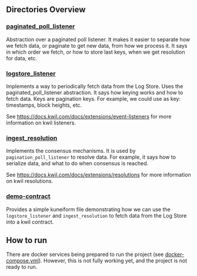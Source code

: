 ## Directories Overview

### [paginated_poll_listener](./internal/paginated_poll_listener)

Abstraction over a paginated poll listener. It makes it easier to separate how we fetch data, or paginate to get new data, from how we process it.
It says in which order we fetch, or how to store last keys, when we get resolution for data, etc.

### [logstore_listener](internal/extensions/listeners/logstore_listener)

Implements a way to periodically fetch data from the Log Store. Uses the paginated_poll_listener abstraction. It says how keying works and how to fetch data. Keys are pagination keys. For example, we could use as key: timestamps, block heights, etc.

See https://docs.kwil.com/docs/extensions/event-listeners for more information on kwil listeners.

### [ingest_resolution](internal/extensions/resolutions/ingest_resolution)

Implements the consensus mechanisms. It is used by `pagination_poll_listener` to resolve data. For example, it says how to serialize data, and what to do when consensus is reached.

See https://docs.kwil.com/docs/extensions/resolutions for more information on kwil resolutions.

### [demo-contract](./examples/demo-contract)

Provides a simple kuneiform file demonstrating how we can use the `logstore_listener` and `ingest_resolution` to fetch data from the Log Store into a kwil contract.

## How to run

There are docker services being prepared to run the project (see [docker-compose.yml](./docker-compose.yml)). However, this is not fully working yet, and the project is not ready to run.